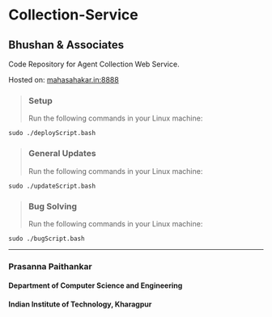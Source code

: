 # Collection-Service
## Bhushan & Associates

Code Repository for Agent Collection Web Service.

Hosted on: [mahasahakar.in:8888](http://mahasahakar.in:8888)

> ### Setup<br>
> Run the following commands in your Linux machine: <br>
```
sudo ./deployScript.bash
```
> ### General Updates<br>
> Run the following commands in your Linux machine: <br>
```
sudo ./updateScript.bash
```
> ### Bug Solving<br>
> Run the following commands in your Linux machine: <br>
```
sudo ./bugScript.bash
```
***
### Prasanna Paithankar
#### Department of Computer Science and Engineering
#### Indian Institute of Technology, Kharagpur

